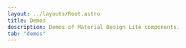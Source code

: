 ```yaml
---
layout: ../layouts/Root.astro
title: Demos
description: Demos of Material Design Lite components.
tab: "demos"
---
```

